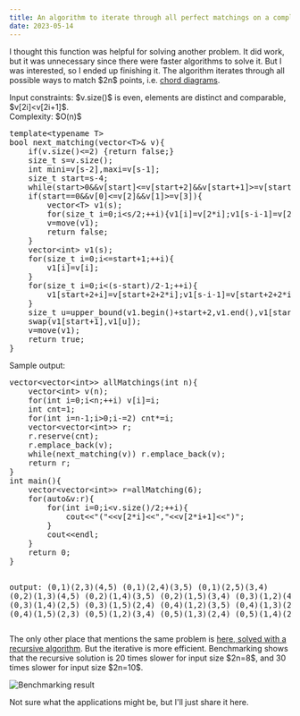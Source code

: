 ```yaml
---
title: An algorithm to iterate through all perfect matchings on a complete graph (Chord diagram)
date: 2023-05-14
---
```

<html>
<title></title>
<script src="https://yjian012.github.io/Yi-blog/mathJax.js"></script>
<body>
<p>
I thought this function was helpful for solving another problem. It did work, but it was unnecessary since there were faster algorithms to solve it. But I was interested, so I ended up finishing it.
The algorithm iterates through all possible ways to match $2n$ points, i.e. <a href="https://en.wikipedia.org/wiki/Chord_diagram_(mathematics)">chord diagrams</a>. 
</p>
<p>
Input constraints: $v.size()$ is even, elements are distinct and comparable, $v[2i]&lt;v[2i+1]$.<br/>
Complexity: $O(n)$
</p>
<pre>
template&lt;typename T>
bool next_matching(vector&lt;T>& v){
    if(v.size()&lt;=2) {return false;}
    size_t s=v.size();
    int mini=v[s-2],maxi=v[s-1];
    size_t start=s-4;
    while(start>0&&v[start]&lt;=v[start+2]&&v[start+1]>=v[start+3]){start-=2;mini=v[start];maxi=v[start+1];}
    if(start==0&&v[0]&lt;=v[2]&&v[1]>=v[3]){
        vector&lt;T> v1(s);
        for(size_t i=0;i&lt;s/2;++i){v1[i]=v[2*i];v1[s-i-1]=v[2*i+1];}
        v=move(v1);
        return false;
    }
    vector&lt;int> v1(s);
    for(size_t i=0;i&lt;=start+1;++i){
        v1[i]=v[i];
    }
    for(size_t i=0;i&lt;(s-start)/2-1;++i){
        v1[start+2+i]=v[start+2+2*i];v1[s-i-1]=v[start+2+2*i+1];
    }
    size_t u=upper_bound(v1.begin()+start+2,v1.end(),v1[start+1])-v1.begin();
    swap(v1[start+1],v1[u]);
    v=move(v1);
    return true;
}
</pre>
<p>
Sample output:
</p>
<pre>
vector&lt;vector&lt;int>> allMatchings(int n){
    vector&lt;int> v(n);
    for(int i=0;i&lt;n;++i) v[i]=i;
    int cnt=1;
    for(int i=n-1;i>0;i-=2) cnt*=i;
    vector&lt;vector&lt;int>> r;
    r.reserve(cnt);
    r.emplace_back(v);
    while(next_matching(v)) r.emplace_back(v);
    return r;
}
int main(){
    vector&lt;vector&lt;int>> r=allMatching(6);
    for(auto&v:r){
        for(int i=0;i&lt;v.size()/2;++i){
            cout&lt;&lt;"("&lt;&lt;v[2*i]&lt;&lt;","&lt;&lt;v[2*i+1]&lt;&lt;")";
        }
        cout&lt;&lt;endl;
    }
    return 0;
}

output:
(0,1)(2,3)(4,5)
(0,1)(2,4)(3,5)
(0,1)(2,5)(3,4)
(0,2)(1,3)(4,5)
(0,2)(1,4)(3,5)
(0,2)(1,5)(3,4)
(0,3)(1,2)(4,5)
(0,3)(1,4)(2,5)
(0,3)(1,5)(2,4)
(0,4)(1,2)(3,5)
(0,4)(1,3)(2,5)
(0,4)(1,5)(2,3)
(0,5)(1,2)(3,4)
(0,5)(1,3)(2,4)
(0,5)(1,4)(2,3)
</pre>
<p>
The only other place that mentions the same problem is <a href="https://stackoverflow.com/questions/23689569/enumerate-perfect-matchings-of-a-complete-graph">here, solved with a recursive algorithm</a>. But the iterative is more efficient. Benchmarking shows that the recursive solution is 20 times slower for input size $2n=8$, and 30 times slower for input size $2n=10$.</p>
<img src="https://i.postimg.cc/rFDTXtRj/next-matching.png" alt="Benchmarking result">
<p>Not sure what the applications might be, but I'll just share it here.</p>

</body>
</html>